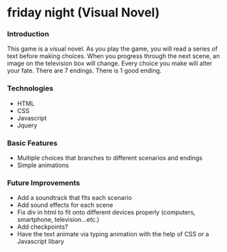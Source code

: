 # friday night (Visual Novel)

### Introduction
This game is a visual novel. As you play the game, you will read a series of text before making choices. When you progress through the next scene, an image on the television box will change. Every choice you make will alter your fate. There are 7 endings. There is 1 good ending.

### Technologies
- HTML
- CSS
- Javascript
- Jquery

### Basic Features
- Multiple choices that branches to different scenarios and endings
- Simple animations

### Future Improvements
- Add a soundtrack that fits each scenario
- Add sound effects for each scene
- Fix div in html to fit onto different devices properly (computers, smartphone, television...etc.)
- Add checkpoints?
- Have the text animate via typing animation with the help of CSS or a Javascript libary